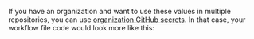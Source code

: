 If you have an organization and want to use these values in multiple repositories, you can use [organization GitHub secrets](/docs/alkiln/writing_tests.mdx#org-secrets). In that case, your workflow file code would look more like this: